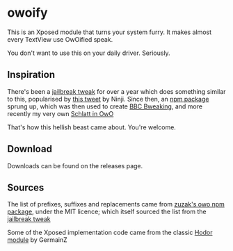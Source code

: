 # owoify
This is an Xposed module that turns your system furry. It makes almost every TextView use OwOified speak.

You don't want to use this on your daily driver. Seriously.

## Inspiration
There's been a [jailbreak tweak](https://github.com/lint/nepeta-repos/tree/master/OwO) for over a year which does something similar to this, popularised by [this tweet](https://twitter.com/_Ninji/status/1105800686963490821) by Ninji.
Since then, an [npm package](https://www.npmjs.com/package/@zuzak/owo) sprung up, which was then used to create [BBC Bweaking](https://twitter.com/BBCBweaking), and more recently my very own [Schlatt in OwO](https://twitter.com/jschwatt_owo)

That's how this hellish beast came about. You're welcome.

## Download
Downloads can be found on the releases page.

## Sources
The list of prefixes, suffixes and replacements came from [zuzak's owo npm package](https://github.com/zuzak/owo), under the MIT licence; which itself sourced the list from the [jailbreak tweak](https://github.com/lint/nepeta-repos/tree/master/OwO)

Some of the Xposed implementation code came from the classic [Hodor module](https://github.com/GermainZ/Hodor) by GermainZ

